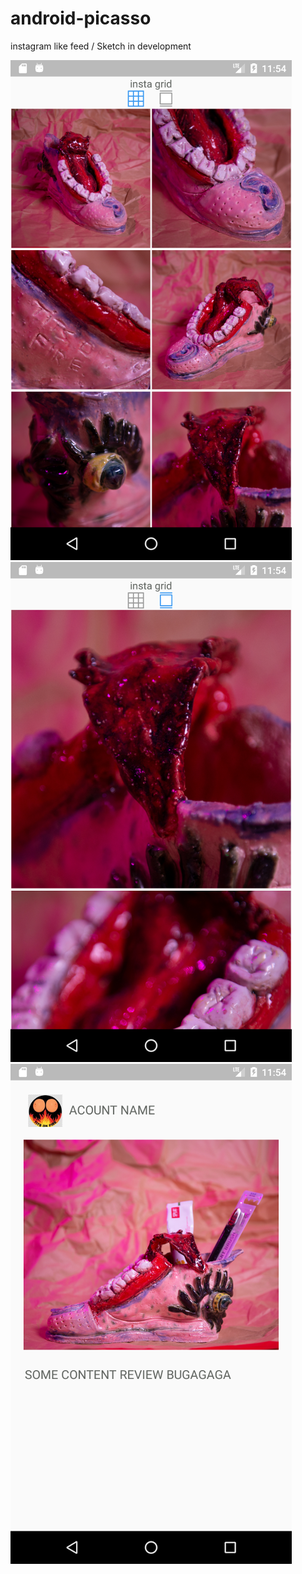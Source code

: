 android-picasso
==========

instagram like feed / Sketch in development


![Screenshot](screenshots/01.png)![Screenshot](screenshots/02.png)
![Screenshot](screenshots/03.png)
